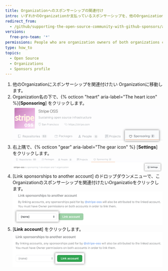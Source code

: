 ```yaml
---
title: Organizationへのスポンサーシップの関連付け
intro: いずれかのOrganizationか支払っているスポンサーシップを、他のOrganizationに関連付けることができます。
redirect_from:
  - /github/supporting-the-open-source-community-with-github-sponsors/attributing-sponsorships-to-your-organization
versions:
  free-pro-team: '*'
permissions: People who are organization owners of both organizations can attribute one organization's sponsorships to another organization.
type: how_to
topics:
  - Open Source
  - Organizations
  - Sponsors profile
---
```


1. 他のOrganizationにスポンサーシップを関連付けたい Organizationに移動します。
2. Organization名の下で、{% octicon "heart" aria-label="The heart icon" %}[**Sponsoring**] をクリックします。 ![[Sponsoring] タブ](/assets/images/help/sponsors/sponsoring-tab.png)
1. 右上隅で、{% octicon "gear" aria-label="The gear icon" %} [**Settings**] をクリックします。 ![[Settings] ボタン](/assets/images/help/sponsors/sponsoring-settings-button.png)
1. [Link sponsorships to another account] のドロップダウンメニューで、こOrganizationのスポンサーシップを関連付けたいOrganizatioをクリックします。 ![アカウント選択のドロップダウンメニュー](/assets/images/help/sponsors/select-an-account-drop-down.png)
1. [**Link account**] をクリックします。 ![[Link account] ボタン](/assets/images/help/sponsors/link-account-button.png)
